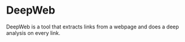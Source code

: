 # DeepWeb
DeepWeb is a tool that extracts links from a webpage and does a deep analysis on every link.
